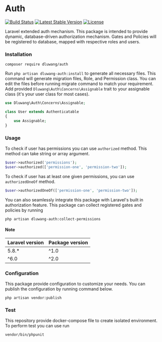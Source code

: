 # Auth
[![Build Status](https://travis-ci.org/dluwang/auth.svg?branch=master)](https://travis-ci.org/dluwang/auth)
[![Latest Stable Version](https://poser.pugx.org/dluwang/auth/v/stable)](https://packagist.org/packages/dluwang/auth)
[![License](https://poser.pugx.org/dluwang/auth/license)](https://packagist.org/packages/dluwang/auth)

Laravel extended auth mechanism. This package is intended to provide dynamic, database-driven authorization mechanism. Gates and Policies will be registered to database, mapped with respective roles and users.

### Installation
```
composer require dluwang/auth
```

Run `php artisan dluwang-auth:install` to generate all necessary files. This command will generate migration files, Role, and Permission class. You can edit the files before running migrate command to match your requirement. Add provided `Dluwang\Auth\Concerns\Assignable` trait to your assignable class (it's your user class for most cases).

```php
use Dluwang\Auth\Concerns\Assignable;

class User extends Authenticatable
{
    use Assignable;
}
```

### Usage

To check if user has permissions you can use `authorized` method. This method can take string or array argument.

```php
$user->authorized('permissions');
$user->authorized(['permission-one', 'permission-two']);
```

To check if user has at least one given permissions, you can use `authorizedOneOf` method.

```php
$user->authorizedOneOf(['permission-one', 'permission-two']);
```

You can also seamlessly integrate this package with Laravel's built in authorization feature. This package can collect registered gates and policies by running

```
php artisan dluwang-auth:collect-permissions
```

#### **Note**

|Laravel version|Package version  |
|--|--|
| 5.8.* | ^1.0
| ^6.0  | ^2.0

### Configuration

This package provide configuration to customize your needs. You can publish the configuration by running command below.
```
php artisan vendor:publish
```

### Test
This repository provide docker-compose file to create isolated environment. To perform test you can use run

```
vendor/bin/phpunit
```